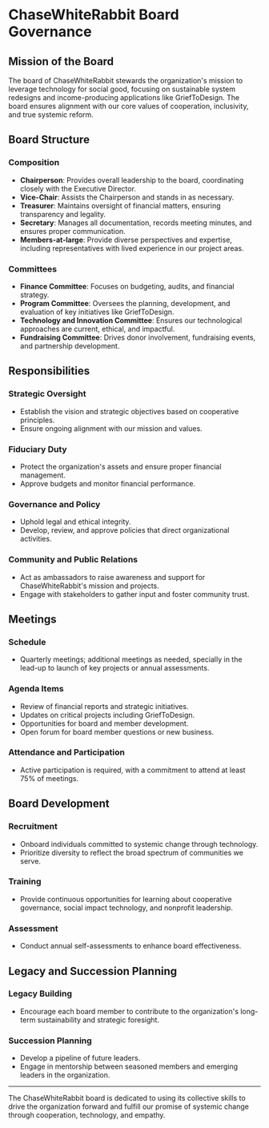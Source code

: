# ChaseWhiteRabbit Board Governance

## Mission of the Board

The board of ChaseWhiteRabbit stewards the organization's mission to leverage technology for social good, focusing on sustainable system redesigns and income-producing applications like GriefToDesign. The board ensures alignment with our core values of cooperation, inclusivity, and true systemic reform.

## Board Structure

### Composition
- **Chairperson**: Provides overall leadership to the board, coordinating closely with the Executive Director.
- **Vice-Chair**: Assists the Chairperson and stands in as necessary.
- **Treasurer**: Maintains oversight of financial matters, ensuring transparency and legality.
- **Secretary**: Manages all documentation, records meeting minutes, and ensures proper communication.
- **Members-at-large**: Provide diverse perspectives and expertise, including representatives with lived experience in our project areas.

### Committees
- **Finance Committee**: Focuses on budgeting, audits, and financial strategy.
- **Program Committee**: Oversees the planning, development, and evaluation of key initiatives like GriefToDesign.
- **Technology and Innovation Committee**: Ensures our technological approaches are current, ethical, and impactful.
- **Fundraising Committee**: Drives donor involvement, fundraising events, and partnership development.

## Responsibilities

### Strategic Oversight
- Establish the vision and strategic objectives based on cooperative principles.
- Ensure ongoing alignment with our mission and values.

### Fiduciary Duty
- Protect the organization's assets and ensure proper financial management.
- Approve budgets and monitor financial performance.

### Governance and Policy
- Uphold legal and ethical integrity.
- Develop, review, and approve policies that direct organizational activities.

### Community and Public Relations
- Act as ambassadors to raise awareness and support for ChaseWhiteRabbit's mission and projects.
- Engage with stakeholders to gather input and foster community trust.

## Meetings

### Schedule
- Quarterly meetings; additional meetings as needed, specially in the lead-up to launch of key projects or annual assessments.

### Agenda Items
- Review of financial reports and strategic initiatives.
- Updates on critical projects including GriefToDesign.
- Opportunities for board and member development.
- Open forum for board member questions or new business.

### Attendance and Participation
- Active participation is required, with a commitment to attend at least 75% of meetings.	

## Board Development

### Recruitment
- Onboard individuals committed to systemic change through technology.
- Prioritize diversity to reflect the broad spectrum of communities we serve.

### Training
- Provide continuous opportunities for learning about cooperative governance, social impact technology, and nonprofit leadership.

### Assessment
- Conduct annual self-assessments to enhance board effectiveness.

## Legacy and Succession Planning

### Legacy Building
- Encourage each board member to contribute to the organization's long-term sustainability and strategic foresight.

### Succession Planning
- Develop a pipeline of future leaders.
- Engage in mentorship between seasoned members and emerging leaders in the organization.

---

The ChaseWhiteRabbit board is dedicated to using its collective skills to drive the organization forward and fulfill our promise of systemic change through cooperation, technology, and empathy.

